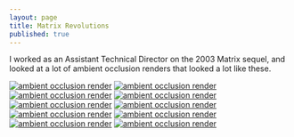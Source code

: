 ```yaml
---
layout: page
title: Matrix Revolutions
published: true
---
```


<style>
  .post-content > p > a > img {
    margin-bottom: 20px;
    width: 100%;
  }
</style>

I worked as an Assistant Technical Director on the 2003 Matrix sequel, and looked at a lot of ambient occlusion renders that looked a lot like these.

[![ambient occlusion render](../../img/ambOcc/apu2.jpg)](../../img/ambOcc/apu2.jpg)
[![ambient occlusion render](../../img/ambOcc/apu3.jpg)](../../img/ambOcc/apu3.jpg)
[![ambient occlusion render](../../img/ambOcc/dig.jpg)](../../img/ambOcc/dig.jpg)
[![ambient occlusion render](../../img/ambOcc/dig2.jpg)](../../img/ambOcc/dig2.jpg)
[![ambient occlusion render](../../img/ambOcc/dig3.jpg)](../../img/ambOcc/dig3.jpg)
[![ambient occlusion render](../../img/ambOcc/dig4.jpg)](../../img/ambOcc/dig4.jpg)
[![ambient occlusion render](../../img/ambOcc/sen1.jpg)](../../img/ambOcc/sen1.jpg)
[![ambient occlusion render](../../img/ambOcc/sen2.jpg)](../../img/ambOcc/sen2.jpg)
[![ambient occlusion render](../../img/ambOcc/sen3.jpg)](../../img/ambOcc/sen3.jpg)
[![ambient occlusion render](../../img/ambOcc/apu2_torso.jpg)](../../img/ambOcc/apu2_torso.jpg)
